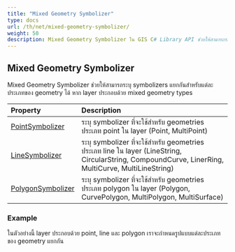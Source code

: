 ```yaml
---
title: "Mixed Geometry Symbolizer"
type: docs
url: /th/net/mixed-geometry-symbolizer/
weight: 50
description: Mixed Geometry Symbolizer ใน GIS C# Library API ช่วยให้สามารถระบุ symbolizers แยกกันสำหรับแต่ละประเภทของ geometry ได้ หาก layer ประกอบด้วย mixed geometry types
---
```


## **Mixed Geometry Symbolizer**
Mixed Geometry Symbolizer ช่วยให้สามารถระบุ symbolizers แยกกันสำหรับแต่ละประเภทของ geometry ได้ หาก layer ประกอบด้วย mixed geometry types

|**Property**|**Description**|
| :- | :- |
|[PointSymbolizer](https://reference.aspose.com/gis/net/aspose.gis.rendering.symbolizers/mixedgeometrysymbolizer/properties/pointsymbolizer)|ระบุ symbolizer ที่จะใช้สำหรับ geometries ประเภท point ใน layer (Point, MultiPoint)|
|[LineSymbolizer](https://reference.aspose.com/gis/net/aspose.gis.rendering.symbolizers/mixedgeometrysymbolizer/properties/linesymbolizer)|ระบุ symbolizer ที่จะใช้สำหรับ geometries ประเภท line ใน layer (LineString, CircularString, CompoundCurve, LinerRing, MultiCurve, MultiLineString)|
|[PolygonSymbolizer](https://reference.aspose.com/gis/net/aspose.gis.rendering.symbolizers/mixedgeometrysymbolizer/properties/polygonsymbolizer)|ระบุ symbolizer ที่จะใช้สำหรับ geometries ประเภท polygon ใน layer (Polygon, CurvePolygon, MultiPolygon, MultiSurface)|
### **Example**
ในตัวอย่างนี้ layer ประกอบด้วย point, line และ polygon เราจะกำหนดรูปแบบแต่ละประเภทของ geometry แยกกัน
